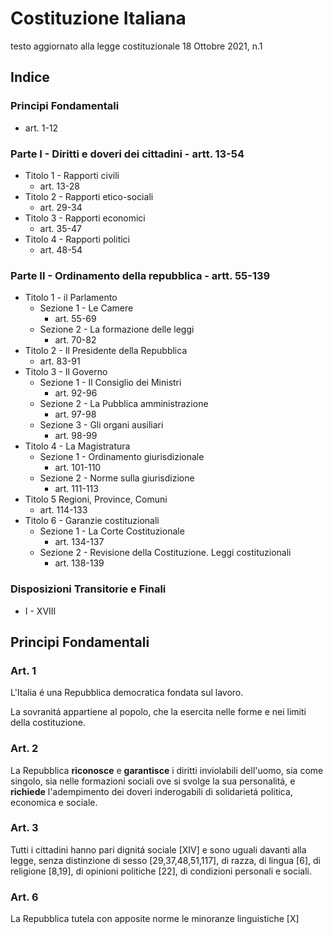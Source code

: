 # Costituzione Italiana

testo aggiornato alla legge costituzionale 18 Ottobre 2021, n.1

## Indice

### Principi Fondamentali

* art. 1-12

### Parte I - Diritti e doveri dei cittadini - artt. 13-54 

* Titolo 1 - Rapporti civili
  * art. 13-28
* Titolo 2 - Rapporti etico-sociali
  * art. 29-34
* Titolo 3 - Rapporti economici
  * art. 35-47
* Titolo 4 - Rapporti politici
  * art. 48-54

### Parte II - Ordinamento della repubblica - artt. 55-139 

* Titolo 1 - il Parlamento
  * Sezione 1 - Le Camere
    * art. 55-69
  * Sezione 2 - La formazione delle leggi
    * art. 70-82
* Titolo 2 - Il Presidente della Repubblica
  * art. 83-91
* Titolo 3 - Il Governo
  * Sezione 1 - Il Consiglio dei Ministri
    * art. 92-96
  * Sezione 2 - La Pubblica amministrazione
    * art. 97-98
  * Sezione 3 - Gli organi ausiliari
    * art. 98-99
* Titolo 4 - La Magistratura
  * Sezione 1 - Ordinamento giurisdizionale
    * art. 101-110
  * Sezione 2 - Norme sulla giurisdizione
    * art. 111-113
* Titolo 5  Regioni, Province, Comuni
  * art. 114-133
* Titolo 6 - Garanzie costituzionali
  * Sezione 1 - La Corte Costituzionale
    * art. 134-137
  * Sezione 2 - Revisione della Costituzione. Leggi costituzionali
    * art. 138-139

### Disposizioni Transitorie e Finali

* I - XVIII

## Principi Fondamentali

### Art. 1

L'Italia é una Repubblica democratica fondata sul lavoro.

La sovranitá appartiene al popolo, che la esercita nelle forme e nei limiti della costituzione.

### Art. 2

La Repubblica **riconosce** e **garantisce** i diritti inviolabili dell'uomo, sia come singolo, sia nelle formazioni sociali ove si svolge la sua personalitá, e **richiede** l'adempimento dei doveri inderogabili di solidarietá politica, economica e sociale.

### Art. 3

Tutti i cittadini hanno pari dignitá sociale [XIV] e sono uguali davanti alla legge, senza distinzione di sesso [29,37,48,51,117], di razza, di lingua [6], di religione [8,19], di opinioni politiche [22], di condizioni personali e sociali.

### Art. 6

La Repubblica tutela con apposite norme le minoranze linguistiche [X]